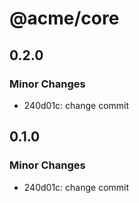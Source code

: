 # @acme/core

## 0.2.0

### Minor Changes

- 240d01c: change commit

## 0.1.0

### Minor Changes

- 240d01c: change commit

